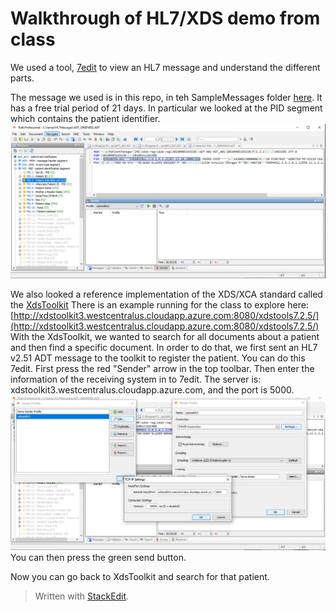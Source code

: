 # Walkthrough of HL7/XDS demo from class
We used a tool, [7edit](http://www.7edit.com/home/index.php) to view an HL7 message and understand the different parts.

The message we used is in this repo, in teh SampleMessages folder [here](https://github.com/bhi-spring-591-2019/instructors/blob/master/SampleMessages/ADT_GREEN992.ADT).  It has a free trial period of 21 days.
In particular we looked at the PID segment which contains the patient identifier.
![7edit HL7 ADT message](https://github.com/bhi-spring-591-2019/instructors/raw/master/WalkthroughImages/7editCapture.PNG)

We also looked a reference implementation of the XDS/XCA standard called the [XdsToolkit](https://github.com/usnistgov/iheos-toolkit2)
There is an example running for the class to explore here:
[http://xdstoolkit3.westcentralus.cloudapp.azure.com:8080/xdstools7.2.5/](http://xdstoolkit3.westcentralus.cloudapp.azure.com:8080/xdstools7.2.5/)
With the XdsToolkit, we wanted to search for all documents about a patient and then find a specific document.
In order to do that, we first sent an HL7 v2.51 ADT message to the toolkit to register the patient.
You can do this 7edit.  First press the red "Sender" arrow in the top toolbar.  Then enter the information of the receiving system in to 7edit.  The server is: xdstoolkit3.westcentralus.cloudapp.azure.com, and the port is 5000.
![enter image description here](https://github.com/bhi-spring-591-2019/instructors/raw/master/WalkthroughImages/7editSendProfile.PNG)
You can then press the green send button.

Now you can go back to XdsToolkit and search for that patient.

> Written with [StackEdit](https://stackedit.io/).
<!--stackedit_data:
eyJoaXN0b3J5IjpbLTE0NDU1ODc4MzYsNTQ2Mjg1NzcwXX0=
-->